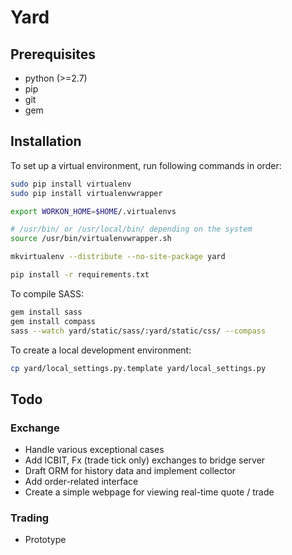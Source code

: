 # Yard

## Prerequisites

- python (>=2.7)
- pip
- git
- gem

## Installation

To set up a virtual environment, run following commands in order:

```bash
sudo pip install virtualenv
sudo pip install virtualenvwrapper

export WORKON_HOME=$HOME/.virtualenvs

# /usr/bin/ or /usr/local/bin/ depending on the system
source /usr/bin/virtualenvwrapper.sh

mkvirtualenv --distribute --no-site-package yard

pip install -r requirements.txt
```


To compile SASS:

```bash
gem install sass
gem install compass
sass --watch yard/static/sass/:yard/static/css/ --compass
```


To create a local development environment:

```bash
cp yard/local_settings.py.template yard/local_settings.py
```

## Todo

### Exchange

- Handle various exceptional cases
- Add ICBIT, Fx (trade tick only) exchanges to bridge server
- Draft ORM for history data and implement collector
- Add order-related interface
- Create a simple webpage for viewing real-time quote / trade

### Trading
- Prototype
